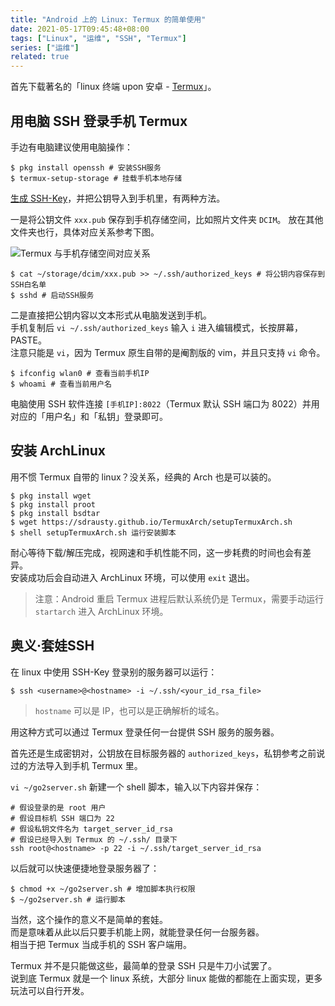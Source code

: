 ```yaml
---
title: "Android 上的 Linux: Termux 的简单使用"
date: 2021-05-17T09:45:48+08:00
tags: ["Linux", "运维", "SSH", "Termux"]
series: ["运维"]
related: true
---
```


首先下载著名的「linux 终端 upon 安卓 - [Termux](https://play.google.com/store/apps/details?id=com.termux)」。  

## 用电脑 SSH 登录手机 Termux
手边有电脑建议使用电脑操作：
```shell
$ pkg install openssh # 安装SSH服务
$ termux-setup-storage # 挂载手机本地存储
```

[生成 SSH-Key](/tech/linux-ssh-keys)，并把公钥导入到手机里，有两种方法。

一是将公钥文件 `xxx.pub` 保存到手机存储空间，比如照片文件夹 `DCIM`。
放在其他文件夹也行，具体对应关系参考下图。

![Termux 与手机存储空间对应关系](https://i.loli.net/2020/03/25/zNx3LvkYfbVFJem.png)

```shell
$ cat ~/storage/dcim/xxx.pub >> ~/.ssh/authorized_keys # 将公钥内容保存到SSH白名单
$ sshd # 启动SSH服务
```

二是直接把公钥内容以文本形式从电脑发送到手机。  
手机复制后 `vi ~/.ssh/authorized_keys` 输入 `i` 进入编辑模式，长按屏幕，PASTE。  
注意只能是 `vi`，因为 Termux 原生自带的是阉割版的 vim，并且只支持 `vi` 命令。  

```shell
$ ifconfig wlan0 # 查看当前手机IP
$ whoami # 查看当前用户名
```

电脑使用 SSH 软件连接 `[手机IP]:8022`（Termux 默认 SSH 端口为 8022）并用对应的「用户名」和「私钥」登录即可。  

## 安装 ArchLinux
用不惯 Termux 自带的 linux？没关系，经典的 Arch 也是可以装的。  

```shell
$ pkg install wget
$ pkg install proot
$ pkg install bsdtar
$ wget https://sdrausty.github.io/TermuxArch/setupTermuxArch.sh
$ shell setupTermuxArch.sh 运行安装脚本
```

耐心等待下载/解压完成，视网速和手机性能不同，这一步耗费的时间也会有差异。  
安装成功后会自动进入 ArchLinux 环境，可以使用 `exit` 退出。  

> 注意：Android 重启 Termux 进程后默认系统仍是 Termux，需要手动运行 `startarch` 进入 ArchLinux 环境。  

## 奥义·套娃SSH
在 linux 中使用 SSH-Key 登录别的服务器可以运行：  

```shell
$ ssh <username>@<hostname> -i ~/.ssh/<your_id_rsa_file>
```

> `hostname` 可以是 IP，也可以是正确解析的域名。  

用这种方式可以通过 Termux 登录任何一台提供 SSH 服务的服务器。  

首先还是生成密钥对，公钥放在目标服务器的 `authorized_keys`，私钥参考之前说过的方法导入到手机 Termux 里。  

`vi ~/go2server.sh` 新建一个 shell 脚本，输入以下内容并保存：  
```shell
# 假设登录的是 root 用户
# 假设目标机 SSH 端口为 22
# 假设私钥文件名为 target_server_id_rsa
# 假设已经导入到 Termux 的 ~/.ssh/ 目录下
ssh root@<hostname> -p 22 -i ~/.ssh/target_server_id_rsa
```

以后就可以快速便捷地登录服务器了：  
```shell
$ chmod +x ~/go2server.sh # 增加脚本执行权限
$ ~/go2server.sh # 运行脚本
```

当然，这个操作的意义不是简单的套娃。  
而是意味着从此以后只要手机能上网，就能登录任何一台服务器。  
相当于把 Termux 当成手机的 SSH 客户端用。  

Termux 并不是只能做这些，最简单的登录 SSH 只是牛刀小试罢了。  
说到底 Termux 就是一个 linux 系统，大部分 linux 能做的都能在上面实现，更多玩法可以自行开发。  
